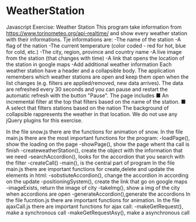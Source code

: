 # WeatherStation
Javascript Exercise: Weather Station
This program take information from https://www.torinometeo.org/api-realtime/ and show every weather station with their informations.
Tje informations are:
-The name of the station
-A flag of the nation
-The current temperature (color coded - red for hot, blue for cold, etc.)
-The city, region, province and country name
-A live image from the station (that changes with time)
-A link that opens the location of the station in google maps
-Add additional weather information
Each weather station have a header and a collapsible body.
The application remembers which weather stations are open and keep them open when the list
changes (e.g. filters are applied/removed, new data arrives).
The data are refreshed every 30 seconds and you can  pause and restart the automatic refresh with the button "Pause".
The page includes
■ An incremental filter at the top that filters based on the name of the station.
■ A select that filters stations based on the nation
The background of collapsible rappresents the weather in that location.
We do not use any jQuery plugins for this exercise.

In the file snow.js there are the functions for animation of snow.
In the file main.js there are the most important functions for the program:
-loadPage(), show the loading on the page
-showPage(), show the page whent tha call is finish
-createweatherStation(), create the object with the information that we need
-searchAccordion(), looks for the accordion that you search with the filter
-createCall()
-main(), is the central part of program
In the file main.js there are important functions for create,delete and update the elements in html:
-sobstiuteAccordion(), change the accordion in according on the update
-positioningSystem(), create the link that go on google maps
-imageExists, return the image of city
-takeImg(), show a img of the city when accordions are open
-generateAccordion(),generate the accordions
In the file fucntion.js there are important functions for animation.
In the file ajaxCall.js there are important functions for ajax call:
-makeGetRequest(), make a synchronous call
-makeGetRequestAsy(), make a asynchronous call
